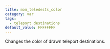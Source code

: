 ```yaml
---
title: mom_teledests_color
category: var
tags:
  - teleport destinations
default_value: FFFFFFFF
---
```


Changes the color of drawn teleport destinations.
